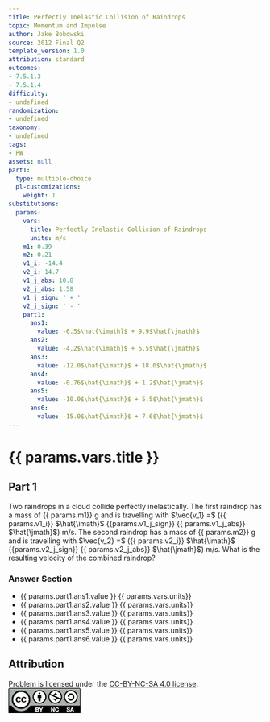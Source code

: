 ```yaml
---
title: Perfectly Inelastic Collision of Raindrops
topic: Momentum and Impulse
author: Jake Bobowski
source: 2012 Final Q2
template_version: 1.0
attribution: standard
outcomes:
- 7.5.1.3
- 7.5.1.4
difficulty:
- undefined
randomization:
- undefined
taxonomy:
- undefined
tags:
- PW
assets: null
part1:
  type: multiple-choice
  pl-customizations:
    weight: 1
substitutions:
  params:
    vars:
      title: Perfectly Inelastic Collision of Raindrops
      units: m/s
    m1: 0.39
    m2: 0.21
    v1_i: -14.4
    v2_i: 14.7
    v1_j_abs: 10.8
    v2_j_abs: 1.58
    v1_j_sign: ' + '
    v2_j_sign: ' - '
    part1:
      ans1:
        value: -6.5$\hat{\imath}$ + 9.9$\hat{\jmath}$
      ans2:
        value: -4.2$\hat{\imath}$ + 6.5$\hat{\jmath}$
      ans3:
        value: -12.0$\hat{\imath}$ + 18.0$\hat{\jmath}$
      ans4:
        value: -0.76$\hat{\imath}$ + 1.2$\hat{\jmath}$
      ans5:
        value: -10.0$\hat{\imath}$ + 5.5$\hat{\jmath}$
      ans6:
        value: -15.0$\hat{\imath}$ + 7.6$\hat{\jmath}$
---
```

# {{ params.vars.title }}
## Part 1

Two raindrops in a cloud collide perfectly inelastically. The first raindrop has a mass of {{ params.m1}} g and is travelling with $\vec{v_1} =$ ({{ params.v1_i}} $\hat{\imath}$ {{params.v1_j_sign}} {{ params.v1_j_abs}} $\hat{\jmath}$) m/s. The second raindrop has a mass of {{ params.m2}} g and is travelling with $\vec{v_2} =$ ({{ params.v2_i}} $\hat{\imath}$ {{params.v2_j_sign}} {{ params.v2_j_abs}} $\hat{\jmath}$) m/s. What is the resulting velocity of the combined raindrop?

### Answer Section

- {{ params.part1.ans1.value }} {{ params.vars.units}}
- {{ params.part1.ans2.value }} {{ params.vars.units}}
- {{ params.part1.ans3.value }} {{ params.vars.units}}
- {{ params.part1.ans4.value }} {{ params.vars.units}}
- {{ params.part1.ans5.value }} {{ params.vars.units}}
- {{ params.part1.ans6.value }} {{ params.vars.units}}

## Attribution

Problem is licensed under the [CC-BY-NC-SA 4.0 license](https://creativecommons.org/licenses/by-nc-sa/4.0/).<br> ![The Creative Commons 4.0 license requiring attribution-BY, non-commercial-NC, and share-alike-SA license.](https://raw.githubusercontent.com/firasm/bits/master/by-nc-sa.png)